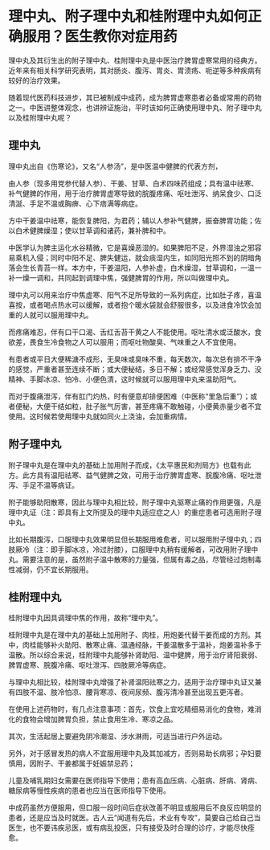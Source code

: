 # 理中丸、附子理中丸和桂附理中丸如何正确服用？医生教你对症用药

理中丸及其衍生出的附子理中丸、桂附理中丸是中医治疗脾胃虚寒常用的经典方。近年来有相关科学研究表明，其对肠炎、腹泻、胃炎、胃溃疡、呃逆等多种疾病有较好的治疗效果。

随着现代医药科技进步，其已被制成中成药，成为脾胃虚寒患者必备或常用的药物之一。中医讲整体观念，也讲辨证施治，平时该如何正确使用理中丸、附子理中丸以及桂附理中丸呢？

## 理中丸

理中丸出自《伤寒论》，又名“人参汤”，是中医温中健脾的代表方剂，

由人参（现多用党参代替人参）、干姜、甘草、白术四味药组成；具有温中祛寒、补气健脾的作用，用于治疗脾胃虚寒导致的脘腹疼痛、呕吐泄泻、纳呆食少、口泛清涎、手足不温或胸痹、心下痞满等病症。

方中干姜温中祛寒，能恢复脾阳，为君药；辅以人参补气健脾，振奋脾胃功能；佐以白术健脾燥湿；使以甘草调和诸药，兼补脾和中。

中医学认为脾主运化水谷精微，它是喜燥恶湿的。如果脾阳不足，外界湿浊之邪容易乘机入侵；同时中阳不足、脾失健运，就会痰湿内生，如同阳光照不到的阴暗角落会生长青苔一样。本方中，干姜温阳，人参补虚，白术燥湿，甘草调和，一温一补一燥一调和，共同起到调理中焦，强健脾胃的作用，所以叫做理中丸。

理中丸可以用来治疗中焦虚寒、阳气不足所导致的一系列病症，比如肚子疼，喜温喜按，或者喝点热水可以缓解，或者抱个暖水袋就会舒服很多，以及进食冷饮会加重的人就可以服用理中丸。

而疼痛难忍，伴有口干口渴、舌红舌苔干黄之人不能使用。呕吐清水或泛酸水，食欲差，畏食生冷食物之人可以服用；而呕吐物酸臭、气味重之人不宜使用。

有患者或平日大便稀溏不成形，无臭味或臭味不重，每天数次，每次总有排不干净的感觉，严重者甚至连续不断；或大便秘结，多日不解；或经常感觉浑身乏力、没精神、手脚冰凉、怕冷、小便色清，这时候就可以服用理中丸来温助阳气。

而对于腹痛泄泻，伴有肛门灼热，时有便意却排便困难（中医称“里急后重”）；或者便秘，大便干结如粒，肚子胀气厉害，甚至疼痛不敢触碰，小便黄赤量少者不宜使用。这时候若使用理中丸就如同火上浇油，会加重病情。

## 附子理中丸

附子理中丸是在理中丸的基础上加用附子而成，《太平惠民和剂局方》也载有此方。此方具有温阳祛寒、益气健脾之效，可用于治疗脾胃虚寒、脘腹冷痛、呕吐泄泻、手足不温等病证。

附子能够助阳散寒，因此与理中丸相比较，附子理中丸驱寒止痛的作用更强，凡是理中丸证（注：即具有上文所提及的理中丸适应症之人）的重症患者可选用附子理中丸。

比如长期腹泻，口服理中丸效果明显但长期服用难愈者，可以服用附子理中丸；四肢厥冷（注：即手脚冰凉，冷过肘膝），口服理中丸稍有缓解者，可改用附子理中丸。需要注意的是，虽然附子温中散寒的力量强，但属有毒之品，尽管经过炮制毒性减弱，仍不宜长期服用。

## 桂附理中丸

桂附理中丸因具调理中焦的作用，故称“理中丸”。

桂附理中丸是在理中丸的基础上加用附子、肉桂，用炮姜代替干姜而成的方剂。其中，肉桂能够补火助阳、散寒止痛、温通经脉，干姜温散多于温补，炮姜温补多于温散。所以综合来说，桂附理中丸能够补肾助阳、温中健脾，用于治疗肾阳衰弱、脾胃虚寒、脘腹冷痛、呕吐泄泻、四肢厥冷等病症。

与理中丸相比较，桂附理中丸增强了补肾温阳祛寒之力，适用于治疗理中丸证又兼有四肢不温、肢冷怕凉、腰背寒凉、夜间尿频、腹泻清冷甚至出现五更泻者。

在使用上述药物时，有几点注意事项：首先，饮食上宜吃精细易消化的食物，难消化的食物会增加脾胃负担，禁止食用生冷、寒凉之品。

其次，生活起居上要避免阴冷潮湿、涉水淋雨，可适当进行户外运动。

另外，对于感冒发热的病人不宜服用理中丸及其加减方，否则易助长病邪；孕妇要慎用，因附子、干姜都属于妊娠禁忌药；

儿童及哺乳期妇女需要在医师指导下使用；患有高血压病、心脏病、肝病、肾病、糖尿病等慢性疾病的患者也应当在医师指导下使用。

中成药虽然方便服用，但口服一段时间后症状改善不明显或服用后不良反应明显的患者，还是应当及时就医。古人云“闻道有先后，术业有专攻”，莫要自己给自己当医生，也不要讳疾忌医，或有病乱投医，只有接受及时合理的诊疗，才能尽快痊愈。
